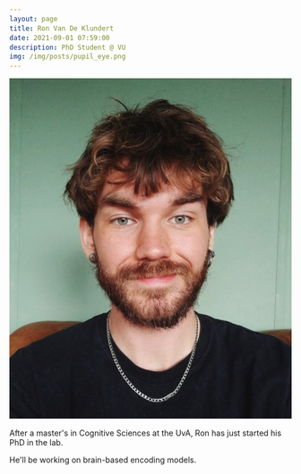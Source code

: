 ```yaml
---
layout: page
title: Ron Van De Klundert
date: 2021-09-01 07:59:00
description: PhD Student @ VU
img: /img/posts/pupil_eye.png
---
```


<img class="col one right" src="/img/people/rk.jpg">

After a master's in Cognitive Sciences at the UvA, Ron has just started his PhD in the lab. 

He'll be working on brain-based encoding models. 
